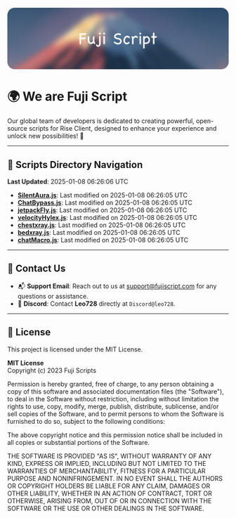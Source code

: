 ![Banner](.github/b.webp)

# 🌍 **We are Fuji Script**

Our global team of developers is dedicated to creating powerful, open-source scripts for Rise Client, designed to enhance your experience and unlock new possibilities! 🌟

---
<!-- SCRIPTS_NAVIGATION_START -->
## 📂 **Scripts Directory Navigation**

**Last Updated**: 2025-01-08 06:26:06 UTC

- **[SilentAura.js](scripts/SilentAura.js)**: Last modified on 2025-01-08 06:26:05 UTC
- **[ChatBypass.js](scripts/ChatBypass.js)**: Last modified on 2025-01-08 06:26:05 UTC
- **[jetpackFly.js](scripts/jetpackFly.js)**: Last modified on 2025-01-08 06:26:05 UTC
- **[velocityHylex.js](scripts/velocityHylex.js)**: Last modified on 2025-01-08 06:26:05 UTC
- **[chestxray.js](scripts/chestxray.js)**: Last modified on 2025-01-08 06:26:05 UTC
- **[bedxray.js](scripts/bedxray.js)**: Last modified on 2025-01-08 06:26:05 UTC
- **[chatMacro.js](scripts/chatMacro.js)**: Last modified on 2025-01-08 06:26:05 UTC

<!-- SCRIPTS_NAVIGATION_END -->

---

## 💬 **Contact Us**  
- 📬 **Support Email**: Reach out to us at [support@fujiscript.com](mailto:support@fujiscript.com) for any questions or assistance.  
- 💬 **Discord**: Contact **Leo728** directly at `Discord@leo728`.

---

## 📜 **License**

This project is licensed under the MIT License.  

**MIT License**  
Copyright (c) 2023 Fuji Scripts  

Permission is hereby granted, free of charge, to any person obtaining a copy of this software and associated documentation files (the "Software"), to deal in the Software without restriction, including without limitation the rights to use, copy, modify, merge, publish, distribute, sublicense, and/or sell copies of the Software, and to permit persons to whom the Software is furnished to do so, subject to the following conditions:  

The above copyright notice and this permission notice shall be included in all copies or substantial portions of the Software.  

THE SOFTWARE IS PROVIDED "AS IS", WITHOUT WARRANTY OF ANY KIND, EXPRESS OR IMPLIED, INCLUDING BUT NOT LIMITED TO THE WARRANTIES OF MERCHANTABILITY, FITNESS FOR A PARTICULAR PURPOSE AND NONINFRINGEMENT. IN NO EVENT SHALL THE AUTHORS OR COPYRIGHT HOLDERS BE LIABLE FOR ANY CLAIM, DAMAGES OR OTHER LIABILITY, WHETHER IN AN ACTION OF CONTRACT, TORT OR OTHERWISE, ARISING FROM, OUT OF OR IN CONNECTION WITH THE SOFTWARE OR THE USE OR OTHER DEALINGS IN THE SOFTWARE.  

